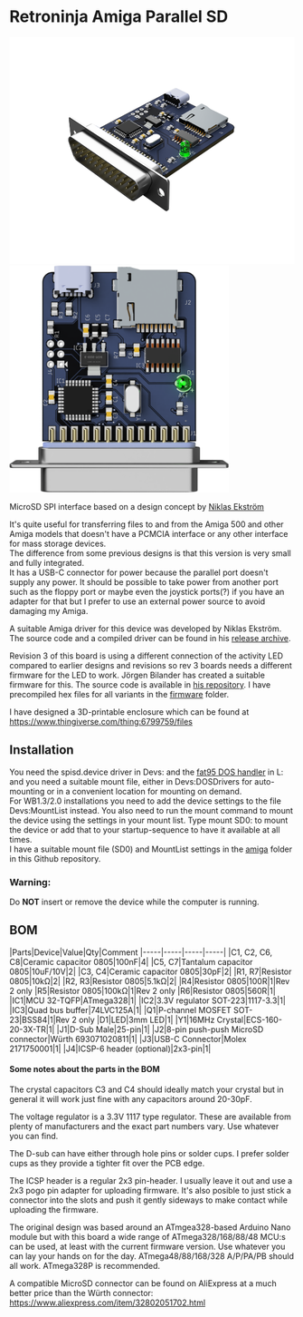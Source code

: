 # Retroninja Amiga Parallel SD

<img src="rev3\images\render.png" alt="Render" height="400"/><img src="rev3\images\render-top.png" alt="Render top" height="400"/><br/>

MicroSD SPI interface based on a design concept by [Niklas Ekström](https://github.com/niklasekstrom/amiga-par-to-spi-adapter)

It's quite useful for transferring files to and from the Amiga 500 and other Amiga models that doesn't have a PCMCIA interface or any other interface for mass storage devices.  
The difference from some previous designs is that this version is very small and fully integrated.  
It has a USB-C connector for power because the parallel port doesn't supply any power. It should be possible to take power from another port such as the floppy port or maybe even the joystick ports(?) if you have an adapter for that but I prefer to use an external power source to avoid damaging my Amiga.

A suitable Amiga driver for this device was developed by Niklas Ekström. The source code and a compiled driver can be found in his [release archive](https://github.com/niklasekstrom/amiga-par-to-spi-adapter/releases).

Revision 3 of this board is using a different connection of the activity LED compared to earlier designs and revisions so rev 3 boards needs a different firmware for the LED to work. Jörgen Bilander has created a suitable firmware for this. The source code is available in [his repository](https://github.com/jbilander/amiga-par-to-spi-adapter). I have precompiled hex files for all variants in the [firmware](rev3/firmware) folder.

I have designed a 3D-printable enclosure which can be found at https://www.thingiverse.com/thing:6799759/files

## Installation
You need the spisd.device driver in Devs: and the [fat95 DOS handler](https://aminet.net/package/disk/misc/fat95) in L: and you need a suitable mount file, either in Devs:DOSDrivers for auto-mounting or in a convenient location for mounting on demand.  
For WB1.3/2.0 installations you need to add the device settings to the file Devs:MountList instead. You also need to run the mount command to mount the device using the settings in your mount list. Type mount SD0: to mount the device or add that to your startup-sequence to have it available at all times.  
I have a suitable mount file (SD0) and MountList settings in the [amiga](amiga/) folder in this Github repository.


### Warning:

Do **NOT** insert or remove the device while the computer is running.

## BOM
|Parts|Device|Value|Qty|Comment
|-----|-----|-----|-----|
|C1, C2, C6, C8|Ceramic capacitor 0805|100nF|4|
|C5, C7|Tantalum capacitor 0805|10uF/10V|2|
|C3, C4|Ceramic capacitor 0805|30pF|2|
|R1, R7|Resistor 0805|10kΩ|2|
|R2, R3|Resistor 0805|5.1kΩ|2|
|R4|Resistor 0805|100R|1|Rev 2 only
|R5|Resistor 0805|100kΩ|1|Rev 2 only
|R6|Resistor 0805|560R|1|
|IC1|MCU 32-TQFP|ATmega328|1|
|IC2|3.3V regulator SOT-223|1117-3.3|1|
|IC3|Quad bus buffer|74LVC125A|1|
|Q1|P-channel MOSFET SOT-23|BSS84|1|Rev 2 only
|D1|LED|3mm LED|1|
|Y1|16MHz Crystal|ECS-160-20-3X-TR|1|
|J1|D-Sub Male|25-pin|1|
|J2|8-pin push-push MicroSD connector|Würth 693071020811|1|
|J3|USB-C Connector|Molex 2171750001|1|
|J4|ICSP-6 header (optional)|2x3-pin|1|

#### Some notes about the parts in the BOM
The crystal capacitors C3 and C4 should ideally match your crystal but in general it will work just fine with any capacitors around 20-30pF.

The voltage regulator is a 3.3V 1117 type regulator. These are available from plenty of manufacturers and the exact part numbers vary. Use whatever you can find.

The D-sub can have either through hole pins or solder cups. I prefer solder cups as they provide a tighter fit over the PCB edge.

The ICSP header is a regular 2x3 pin-header. I usually leave it out and use a 2x3 pogo pin adapter for uploading firmware. It's also posible to just stick a connector into the slots and push it gently sideways to make contact while uploading the firmware.

The original design was based around an ATmgea328-based Arduino Nano module but with this board a wide range of ATmega328/168/88/48 MCU:s can be used, at least with the current firmware version. Use whatever you can lay your hands on for the day. ATmega48/88/168/328 A/P/PA/PB should all work. ATmega328P is recommended.

A compatible MicroSD connector can be found on AliExpress at a much better price than the Würth connector: https://www.aliexpress.com/item/32802051702.html  
